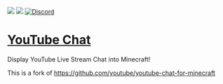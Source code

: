 [![](http://cf.way2muchnoise.eu/full_stevekungs-lib_downloads.svg)](https://www.curseforge.com/minecraft/mc-mods/youtube-chat) [![](http://cf.way2muchnoise.eu/versions/Minecraft_stevekungs-lib_all.svg)](https://www.curseforge.com/minecraft/mc-mods/youtube-chat) [![Discord](https://img.shields.io/discord/356400329086205953.svg?color=%237289da&label=discord&logo=discord&logoColor=%237289da)](https://discord.gg/6JhEjeY)

# [YouTube Chat](https://www.curseforge.com/minecraft/mc-mods/youtube-chat)
Display YouTube Live Stream Chat into Minecraft!

This is a fork of https://github.com/youtube/youtube-chat-for-minecraft